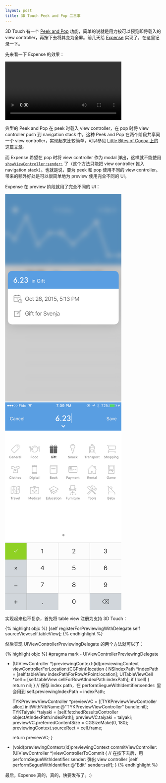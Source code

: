 ```yaml
---
layout: post
title: 3D Touch Peek and Pop 二三事
---
```


3D Touch 有一个 [Peek and Pop](http://www.apple.com/iphone-6s/3d-touch/) 功能，简单的说就是用力按可以预览即将载入的 view controller，再按下去将其变为全屏。前几天给 [Expense](http://ela.build/expense) 实现了，在这里记录一下。

先来看一下 Expense 的效果：

<video class="bordered" style="border-color: #f3f3f3" width="375" autoplay loop controls>
  <source src="/static/images/3d-touch-peek-and-pop/expense-peek-and-pop.mp4" type="video/mp4">
</video>

典型的 Peek and Pop 在 peek 时载入 view controller，在 pop 时将 view controller push 到 navigation stack 中。这种 Peek and Pop 在两个阶段共享同一个 view controller，实现起来比较简单，可以参见 [Little Bites of Cocoa 上的这篇文章](https://littlebitesofcocoa.com/80-view-controller-previews)。

而 Expense 希望在 pop 时将 view controller 作为 modal 弹出，这样就不能使用 [`showViewController:sender:`](https://developer.apple.com/library/ios/documentation/UIKit/Reference/UIViewController_Class/#//apple_ref/occ/instm/UIViewController/showViewController:sender:) 了（这个方法只能把 view controller 推入 navigation stack）。也就是说，要为 peek 和 pop 使用不同的 view controller。带来的额外好处是可以很简单地为 preview 使用完全不同的 UI。

Expense 在 preview 阶段就用了完全不同的 UI：

<div class="side-by-side-wide">
  <img class="bordered screenshot-375" alt="Expense screenshot for peek" width="375" src="/static/images/3d-touch-peek-and-pop/expense-peek.png">
  <img class="bordered screenshot-375" alt="Expense screenshot for pop" width="375" src="/static/images/3d-touch-peek-and-pop/expense-pop.png">
</div>

实现起来也不复杂，首先将 table view 注册为支持 3D Touch：

{% highlight objc %}
[self registerForPreviewingWithDelegate:self sourceView:self.tableView];
{% endhighlight %}

然后实现 UIViewControllerPreviewingDelegate 的两个方法就可以了：

{% highlight objc %}
#pragma mark - UIViewControllerPreviewingDelegate

- (UIViewController *)previewingContext:(id<UIViewControllerPreviewing>)previewingContext viewControllerForLocation:(CGPoint)location
{
    NSIndexPath *indexPath = [self.tableView indexPathForRowAtPoint:location];
    UITableViewCell *cell = [self.tableView cellForRowAtIndexPath:indexPath];
    if (!cell) {
        return nil;
    }
    // 保存 index path，在 performSegueWithIdentifier:sender: 里会用到
    self.previewingIndexPath = indexPath;
    
    TYKPreviewViewController *previewVC = [[TYKPreviewViewController alloc] initWithNibName:@"TYKPreviewViewController" bundle:nil];
    TYKTaiyaki *taiyaki = [self.fetchedResultsController objectAtIndexPath:indexPath];
    previewVC.taiyaki = taiyaki;
    previewVC.preferredContentSize = CGSizeMake(0, 180);
    previewingContext.sourceRect = cell.frame;
    
    return previewVC;
}

- (void)previewingContext:(id<UIViewControllerPreviewing>)previewingContext commitViewController:(UIViewController *)viewControllerToCommit
{
    // 在按下去后，用 performSegueWithIdentifier:sender: 弹出 view controller
    [self performSegueWithIdentifier:@"Edit" sender:self];
}
{% endhighlight %}

最后，Expense 真的，真的，快要发布了。:)
